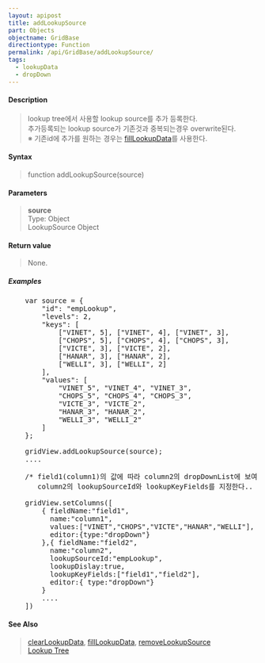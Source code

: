 ```yaml
---
layout: apipost
title: addLookupSource
part: Objects
objectname: GridBase
directiontype: Function
permalink: /api/GridBase/addLookupSource/
tags:
  - lookupData
  - dropDown
---
```



#### Description

> lookup tree에서 사용할 lookup source를 추가 등록한다.  
> 추가등록되는 lookup source가 기존것과 중복되는경우 overwrite된다.  
> ※ 기존id에 추가를 원하는 경우는 [fillLookupData](/api/GridBase/fillLookupData/)를 사용한다.  

#### Syntax

> function addLookupSource(source)  

#### Parameters

> **source**  
> Type: Object  
> LookupSource Object  



#### Return value

> None.  

##### Examples 

<pre class="prettyprint">
	var source = {
        "id": "empLookup",
        "levels": 2,
        "keys": [
            ["VINET", 5], ["VINET", 4], ["VINET", 3],
            ["CHOPS", 5], ["CHOPS", 4], ["CHOPS", 3],
            ["VICTE", 3], ["VICTE", 2],
            ["HANAR", 3], ["HANAR", 2],
            ["WELLI", 3], ["WELLI", 2]
        ],
        "values": [
            "VINET_5", "VINET_4", "VINET_3",
            "CHOPS_5", "CHOPS_4", "CHOPS_3",
            "VICTE_3", "VICTE_2",
            "HANAR_3", "HANAR_2",
            "WELLI_3", "WELLI_2"
        ]
	};
	
	gridView.addLookupSource(source);
	....

	/* field1(column1)의 값에 따라 column2의 dropDownList에 보여지는 값이 변경되도록 
	   column2의 lookupSourceId와 lookupKeyFields를 지정한다.. */

	gridView.setColumns([
	    { fieldName:"field1",
          name:"column1",
          values:["VINET","CHOPS","VICTE","HANAR","WELLI"],
          editor:{type:"dropDown"}
	    },{ fieldName:"field2",
	      name:"column2",
	      lookupSourceId:"empLookup",
	      lookupDislay:true,
	      lookupKeyFields:["field1","field2"],
	      editor:{ type:"dropDown"}
	    }
	    ....
	])
</pre>

#### See Also
> [clearLookupData](/api/GridBase/clearLookupData), [fillLookupData](/api/GridBase/fillLookupData), [removeLookupSource](/api/GridBase/removeLookupSource)  
> [Lookup Tree](http://demo.realgrid.com/Demo/LookupTree)